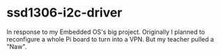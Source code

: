 # ssd1306-i2c-driver
In response to my Embedded OS's big project. Originally I planned to reconfigure a whole Pi board to turn into a VPN. But my teacher pulled a "Naw".

